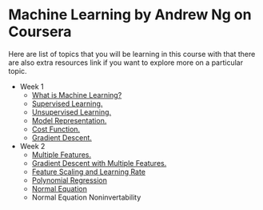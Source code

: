 # Machine Learning by Andrew Ng on Coursera

Here are list of topics that you will be learning in this course with that there are also extra resources link if you want to explore more on a particular topic.

- Week 1
    - [What is Machine Learning?](notes/week1/1_what_is_machine_learning.md)
    - [Supervised Learning.](notes/week1/2_supervised_learning.md)
    - [Unsupervised Learning.](notes/week1/3_unsupervised_learning.md)
    - [Model Representation.](notes/week1/4_modal_representation.md)
    - [Cost Function.](notes/week1/5_cost_function.md)
    - [Gradient Descent.](notes/week1/6_gradient_descent.md)
- Week 2
    - [Multiple Features.](notes/week2/1_multiple_features.md)
    - [Gradient Descent with Multiple Features.](notes/week2/2_gradient_descent_with_multiple_feature.md)
    - [Feature Scaling and Learning Rate](notes/week2/3_feature_scaling_and_learning_rate.md)
    - [Polynomial Regression](notes/week2/4_polynomial_regression.md)
    - [Normal Equation](notes/week2/5_normal_equation.md)
    - Normal Equation Noninvertability


